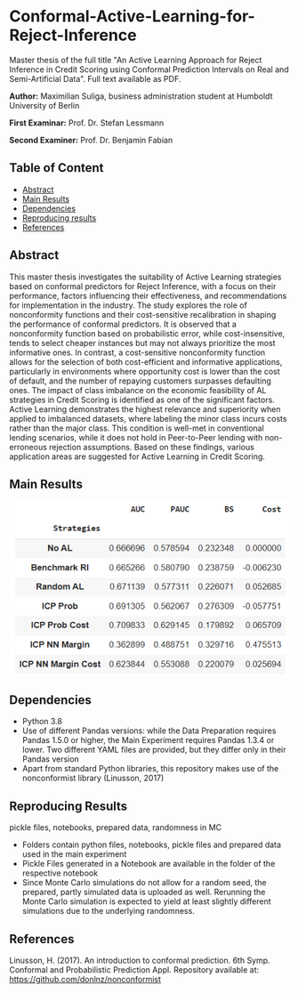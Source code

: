 # Conformal-Active-Learning-for-Reject-Inference
Master thesis of the full title "An Active Learning Approach for Reject Inference in Credit Scoring using Conformal Prediction Intervals on Real and Semi-Artificial Data".
Full text available as PDF.

**Author:** Maximilian Suliga, business administration student at Humboldt University of Berlin

**First Examinar:** Prof. Dr. Stefan Lessmann

**Second Examiner:** Prof. Dr. Benjamin Fabian

## Table of Content

- [Abstract](#Abstract)
- [Main Results](#Main-Results)
- [Dependencies](#Dependencies)
- [Reproducing results](#Reproducing-Results)
- [References](#References)


## Abstract
This master thesis investigates the suitability of Active Learning strategies based on conformal predictors for Reject Inference, with a focus on their performance, factors influencing their effectiveness, and recommendations for implementation in the industry. The study explores the role of nonconformity functions and their cost-sensitive recalibration in shaping the performance of conformal predictors. It is observed that a nonconformity function based on probabilistic error, while cost-insensitive, tends to select cheaper instances but may not always prioritize the most informative ones. In contrast, a cost-sensitive nonconformity function allows for the selection of both cost-efficient and informative applications, particularly in environments where opportunity cost is lower than the cost of default, and the number of repaying customers surpasses defaulting ones. The impact of class imbalance on the economic feasibility of AL strategies in Credit Scoring is identified as one of the significant factors. Active Learning demonstrates the highest relevance and superiority when applied to imbalanced datasets, where labeling the minor class incurs costs rather than the major class. This condition is well-met in conventional lending scenarios, while it does not hold in Peer-to-Peer lending with non-erroneous rejection assumptions. Based on these findings, various application areas are suggested for Active Learning in Credit Scoring.

## Main Results

![results](/result.png)

## Dependencies
* Python 3.8
*  Use of different Pandas versions: while the Data Preparation requires Pandas 1.5.0 or higher, the Main Experiment requires Pandas 1.3.4 or lower. Two different YAML files are provided, but they differ only in their Pandas version
*  Apart from standard Python libraries, this repository makes use of the nonconformist library (Linusson, 2017)

## Reproducing Results
pickle files, notebooks, prepared data, randomness in MC
* Folders contain python files, notebooks, pickle files and prepared data used in the main experiment
* Pickle Files generated in a Notebook are available in the folder of the respective notebook
* Since Monte Carlo simulations do not allow for a random seed, the prepared, partly simulated data is uploaded as well. Rerunning the Monte Carlo simulation is expected to yield at least slightly different simulations due to the underlying randomness.

## References
Linusson, H. (2017). An introduction to conformal prediction. 6th Symp. Conformal and Probabilistic Prediction Appl. Repository available at: https://github.com/donlnz/nonconformist
